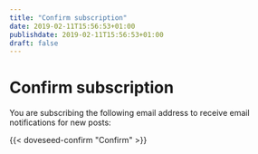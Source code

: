```yaml
---
title: "Confirm subscription"
date: 2019-02-11T15:56:53+01:00
publishdate: 2019-02-11T15:56:53+01:00
draft: false
---
```


# Confirm subscription

You are subscribing the following email address to receive email notifications for
new posts:

{{< doveseed-confirm "Confirm" >}}
